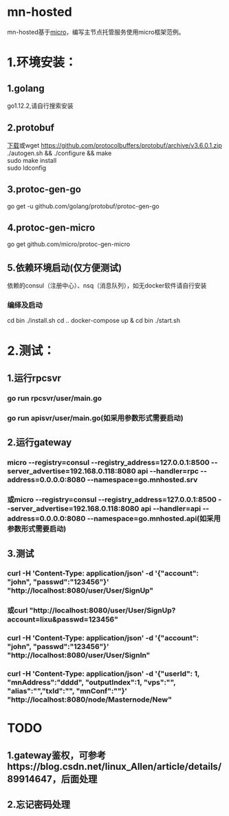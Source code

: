 # mn-hosted
mn-hosted基于[micro](https://github.com/micro/micro)，编写主节点托管服务使用micro框架范例。
# 1.环境安装：
## 1.golang
go1.12.2,请自行搜索安装
## 2.protobuf
[下载](https://github.com/protocolbuffers/protobuf/archive/v3.6.0.1.zip)或wget https://github.com/protocolbuffers/protobuf/archive/v3.6.0.1.zip
./autogen.sh && ./configure && make  
sudo make install    
sudo ldconfig  
## 3.protoc-gen-go
go get -u github.com/golang/protobuf/protoc-gen-go
## 4.protoc-gen-micro
go get github.com/micro/protoc-gen-micro
## 5.依赖环境启动(仅方便测试)
依赖的consul（注册中心）、nsq（消息队列），如无docker软件请自行安装
### 编绎及启动
cd bin
./install.sh
cd ..
docker-compose up &
cd bin
./start.sh
# 2.测试：
## 1.运行rpcsvr
### go run rpcsvr/user/main.go
### go run apisvr/user/main.go(如采用参数形式需要启动)
## 2.运行gateway
### micro --registry=consul --registry_address=127.0.0.1:8500 --server_advertise=192.168.0.118:8080 api --handler=rpc --address=0.0.0.0:8080 --namespace=go.mnhosted.srv
### 或micro --registry=consul --registry_address=127.0.0.1:8500 --server_advertise=192.168.0.118:8080 api --handler=api --address=0.0.0.0:8080 --namespace=go.mnhosted.api(如采用参数形式需要启动)
## 3.测试
### curl -H 'Content-Type: application/json' -d '{"account": "john", "passwd":"123456"}' "http://localhost:8080/user/User/SignUp"
### 或curl "http://localhost:8080/user/User/SignUp?account=lixu&passwd=123456"
### curl -H 'Content-Type: application/json' -d '{"account": "john", "passwd":"123456"}' "http://localhost:8080/user/User/SignIn"
### curl -H 'Content-Type: application/json' -d '{"userId": 1, "mnAddress":"dddd", "outputIndex":1, "vps":"", "alias":"","txId":"", "mnConf":""}' "http://localhost:8080/node/Masternode/New"


# TODO
## 1.gateway鉴权，可参考https://blog.csdn.net/linux_Allen/article/details/89914647，后面处理
## 2.忘记密码处理
